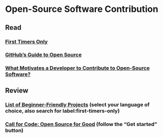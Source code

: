 # Open-Source Software Contribution

## Read

### [First Timers Only](https://www.firsttimersonly.com/)

### [GitHub’s Guide to Open Source](https://www.github.com/open-source)

### [What Motivates a Developer to Contribute to Open-Source Software?](https://clearcode.cc/blog/why-developers-contribute-open-source-software/)

## Review

### [List of Beginner-Friendly Projects](https://github.com/search?q=label%3Agood-first-issue+archived%3Afalse) (select your language of choice, also search for label:first-timers-only)

### [Call for Code: Open Source for Good](https://callforcode.org/) (follow the “Get started” button)
